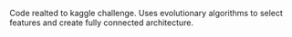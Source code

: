 Code realted to kaggle challenge. Uses evolutionary algorithms to select features and create fully connected architecture.
